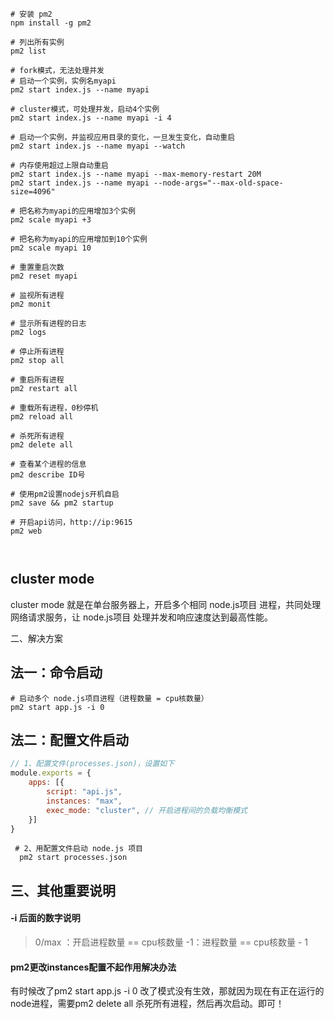 

```shell
# 安装 pm2
npm install -g pm2

# 列出所有实例
pm2 list

# fork模式，无法处理并发
# 启动一个实例，实例名myapi
pm2 start index.js --name myapi

# cluster模式，可处理并发，启动4个实例
pm2 start index.js --name myapi -i 4

# 启动一个实例，并监视应用目录的变化，一旦发生变化，自动重启
pm2 start index.js --name myapi --watch

# 内存使用超过上限自动重启
pm2 start index.js --name myapi --max-memory-restart 20M
pm2 start index.js --name myapi --node-args="--max-old-space-size=4096"

# 把名称为myapi的应用增加3个实例
pm2 scale myapi +3

# 把名称为myapi的应用增加到10个实例
pm2 scale myapi 10

# 重置重启次数
pm2 reset myapi

# 监视所有进程
pm2 monit

# 显示所有进程的日志
pm2 logs

# 停止所有进程
pm2 stop all

# 重启所有进程
pm2 restart all

# 重载所有进程，0秒停机
pm2 reload all

# 杀死所有进程
pm2 delete all

# 查看某个进程的信息
pm2 describe ID号

# 使用pm2设置nodejs开机自启
pm2 save && pm2 startup

# 开启api访问，http://ip:9615
pm2 web



```
## cluster mode

cluster mode  就是在单台服务器上，开启多个相同 node.js项目 进程，共同处理网络请求服务，让 node.js项目 处理并发和响应速度达到最高性能。

二、解决方案


## 法一：命令启动
```shell
# 启动多个 node.js项目进程（进程数量 = cpu核数量）
pm2 start app.js -i 0
```


## 法二：配置文件启动
```js
// 1、配置文件(processes.json)，设置如下
module.exports = {
    apps: [{
        script: "api.js",
        instances: "max",
        exec_mode: "cluster", // 开启进程间的负载均衡模式
    }]
}
```

```shell
 # 2、用配置文件启动 node.js 项目
  pm2 start processes.json
```




## 三、其他重要说明

#### -i 后面的数字说明

> 0/max ：开启进程数量  ==  cpu核数量
> -1：进程数量  == cpu核数量 - 1

#### pm2更改instances配置不起作用解决办法
 有时候改了pm2 start app.js -i 0 改了模式没有生效，那就因为现在有正在运行的node进程，需要pm2 delete all 杀死所有进程，然后再次启动。即可！
